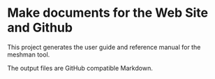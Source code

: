 ﻿# Make documents for the Web Site and Github

This project generates the user guide and reference manual for the meshman tool.

The output files are GitHub compatible Markdown.









